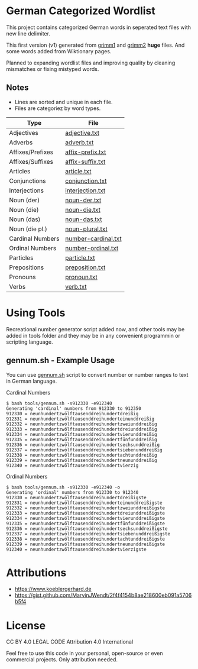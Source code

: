 # German Categorized Wordlist

This project contains categorized German words in seperated text files with new line delimiter.

This first version (v1) generated from [grimm1](https://www.koeblergerhard.de/grimm1.htm) and [grimm2](https://www.koeblergerhard.de/grimm2.htm) **huge** files. And some words added from Wiktionary pages.

Planned to expanding wordlist files and improving quality by cleaning mismatches or fixing mistyped words.


## Notes
* Lines are sorted and unique in each file.
* Files are categoriez by word types.

| Type             | File                                          |
| ---------------- | --------------------------------------------- |
| Adjectives       | [adjective.txt](v1/adjective.txt)             |
| Adverbs          | [adverb.txt](v1/adverb.txt)                   |
| Affixes/Prefixes | [affix-prefix.txt](v1/affix-prefix.txt)       |
| Affixes/Suffixes | [affix-suffix.txt](v1/affix-suffix.txt)       |
| Articles         | [article.txt](v1/article.txt)                 |
| Conjunctions     | [conjunction.txt](v1/conjunction.txt)         |
| Interjections    | [interjection.txt](v1/interjection.txt)       |
| Noun (der)       | [noun-der.txt](v1/noun-der.txt)               |
| Noun (die)       | [noun-die.txt](v1/noun-die.txt)               |
| Noun (das)       | [noun-das.txt](v1/noun-das.txt)               |
| Noun (die pl.)   | [noun-plural.txt](v1/noun-plural.txt)         |
| Cardinal Numbers | [number-cardinal.txt](v1/number-cardinal.txt) |
| Ordinal Numbers  | [number-ordinal.txt](v1/number-ordinal.txt)   |
| Particles        | [particle.txt](v1/particle.txt)               |
| Prepositions     | [preposition.txt](v1/preposition.txt)         |
| Pronouns         | [pronoun.txt](v1/pronoun.txt)                 |
| Verbs            | [verb.txt](v1/verb.txt)                       |


# Using Tools
Recreational number generator script added now, and other tools may be
added in tools folder and they may be in any convenient programmin or
scripting language.


## gennum.sh - Example Usage
You can use [gennum.sh](tools/gennum.sh) script to convert number or
number ranges to text in German language.

Cardinal Numbers

```
$ bash tools/gennum.sh -s912330 -e912340
Generating 'cardinal' numbers from 912330 to 912350
912330 = neunhundertzwölftausenddreihundertdreißig
912331 = neunhundertzwölftausenddreihunderteinunddreißig
912332 = neunhundertzwölftausenddreihundertzweiunddreißig
912333 = neunhundertzwölftausenddreihundertdreiunddreißig
912334 = neunhundertzwölftausenddreihundertvierunddreißig
912335 = neunhundertzwölftausenddreihundertfünfunddreißig
912336 = neunhundertzwölftausenddreihundertsechsunddreißig
912337 = neunhundertzwölftausenddreihundertsiebenunddreißig
912338 = neunhundertzwölftausenddreihundertachtunddreißig
912339 = neunhundertzwölftausenddreihundertneununddreißig
912340 = neunhundertzwölftausenddreihundertvierzig
```

Ordinal Numbers

```
$ bash tools/gennum.sh -s912330 -e912340 -o
Generating 'ordinal' numbers from 912330 to 912340
912330 = neunhundertzwölftausenddreihundertdreißigste
912331 = neunhundertzwölftausenddreihunderteinunddreißigste
912332 = neunhundertzwölftausenddreihundertzweiunddreißigste
912333 = neunhundertzwölftausenddreihundertdreiunddreißigste
912334 = neunhundertzwölftausenddreihundertvierunddreißigste
912335 = neunhundertzwölftausenddreihundertfünfunddreißigste
912336 = neunhundertzwölftausenddreihundertsechsunddreißigste
912337 = neunhundertzwölftausenddreihundertsiebenunddreißigste
912338 = neunhundertzwölftausenddreihundertachtunddreißigste
912339 = neunhundertzwölftausenddreihundertneununddreißigste
912340 = neunhundertzwölftausenddreihundertvierzigste
```

# Attributions
* https://www.koeblergerhard.de
* https://gist.github.com/MarvinJWendt/2f4f4154b8ae218600eb091a5706b5f4


# License
CC BY 4.0 LEGAL CODE
Attribution 4.0 International

Feel free to use this code in your personal, open-source or even commercial projects. Only attribution needed.